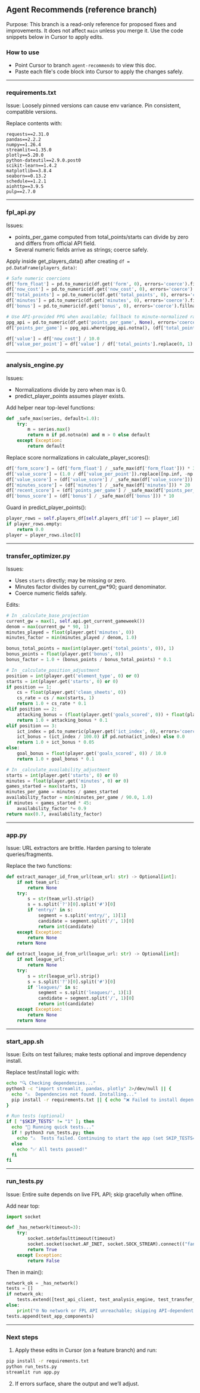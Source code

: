 ## Agent Recommends (reference branch)

Purpose: This branch is a read-only reference for proposed fixes and improvements. It does not affect `main` unless you merge it. Use the code snippets below in Cursor to apply edits.

### How to use
- Point Cursor to branch `agent-recommends` to view this doc.
- Paste each file's code block into Cursor to apply the changes safely.

---

### requirements.txt
Issue: Loosely pinned versions can cause env variance. Pin consistent, compatible versions.

Replace contents with:
```text
requests==2.31.0
pandas==2.2.2
numpy==1.26.4
streamlit==1.35.0
plotly==5.20.0
python-dateutil==2.9.0.post0
scikit-learn==1.4.2
matplotlib==3.8.4
seaborn==0.13.2
schedule==1.2.1
aiohttp==3.9.5
pulp==2.7.0
```

---

### fpl_api.py
Issues:
- points_per_game computed from total_points/starts can divide by zero and differs from official API field.
- Several numeric fields arrive as strings; coerce safely.

Apply inside get_players_data() after creating `df = pd.DataFrame(players_data)`:
```python
# Safe numeric coercions
df['form_float'] = pd.to_numeric(df.get('form', 0), errors='coerce').fillna(0.0)
df['now_cost'] = pd.to_numeric(df.get('now_cost', 0), errors='coerce').fillna(0).astype(int)
df['total_points'] = pd.to_numeric(df.get('total_points', 0), errors='coerce').fillna(0).astype(int)
df['minutes'] = pd.to_numeric(df.get('minutes', 0), errors='coerce').fillna(0).astype(int)
df['bonus'] = pd.to_numeric(df.get('bonus', 0), errors='coerce').fillna(0).astype(int)

# Use API-provided PPG when available; fallback to minute-normalized ratio
ppg_api = pd.to_numeric(df.get('points_per_game', None), errors='coerce')
df['points_per_game'] = ppg_api.where(ppg_api.notna(), (df['total_points'] / df['minutes'].replace(0, 1) * 90))

df['value'] = df['now_cost'] / 10.0
df['value_per_point'] = df['value'] / df['total_points'].replace(0, 1)
```

---

### analysis_engine.py
Issues:
- Normalizations divide by zero when max is 0.
- predict_player_points assumes player exists.

Add helper near top-level functions:
```python
def _safe_max(series, default=1.0):
    try:
        m = series.max()
        return m if pd.notna(m) and m > 0 else default
    except Exception:
        return default
```

Replace score normalizations in calculate_player_scores():
```python
df['form_score'] = (df['form_float'] / _safe_max(df['form_float'])) * 30
df['value_score'] = (1.0 / df['value_per_point']).replace([np.inf, -np.inf], 0)
df['value_score'] = (df['value_score'] / _safe_max(df['value_score'])) * 25
df['minutes_score'] = (df['minutes'] / _safe_max(df['minutes'])) * 20
df['recent_score'] = (df['points_per_game'] / _safe_max(df['points_per_game'])) * 15
df['bonus_score'] = (df['bonus'] / _safe_max(df['bonus'])) * 10
```

Guard in predict_player_points():
```python
player_rows = self.players_df[self.players_df['id'] == player_id]
if player_rows.empty:
    return 0.0
player = player_rows.iloc[0]
```

---

### transfer_optimizer.py
Issues:
- Uses `starts` directly; may be missing or zero.
- Minutes factor divides by current_gw*90; guard denominator.
- Coerce numeric fields safely.

Edits:
```python
# In _calculate_base_projection
current_gw = max(1, self.api.get_current_gameweek())
denom = max(current_gw * 90, 1)
minutes_played = float(player.get('minutes', 0))
minutes_factor = min(minutes_played / denom, 1.0)

bonus_total_points = max(int(player.get('total_points', 0)), 1)
bonus_points = float(player.get('bonus', 0))
bonus_factor = 1.0 + (bonus_points / bonus_total_points) * 0.1
```

```python
# In _calculate_position_adjustment
position = int(player.get('element_type', 0) or 0)
starts = int(player.get('starts', 0) or 0)
if position == 1:
    cs = float(player.get('clean_sheets', 0))
    cs_rate = cs / max(starts, 1)
    return 1.0 + cs_rate * 0.1
elif position == 2:
    attacking_bonus = (float(player.get('goals_scored', 0)) + float(player.get('assists', 0))) / 10.0
    return 1.0 + attacking_bonus * 0.1
elif position == 3:
    ict_index = pd.to_numeric(player.get('ict_index', 0), errors='coerce')
    ict_bonus = (ict_index / 100.0) if pd.notna(ict_index) else 0.0
    return 1.0 + ict_bonus * 0.05
else:
    goal_bonus = float(player.get('goals_scored', 0)) / 10.0
    return 1.0 + goal_bonus * 0.1
```

```python
# In _calculate_availability_adjustment
starts = int(player.get('starts', 0) or 0)
minutes = float(player.get('minutes', 0) or 0)
games_started = max(starts, 1)
minutes_per_game = minutes / games_started
availability_factor = min(minutes_per_game / 90.0, 1.0)
if minutes < games_started * 45:
    availability_factor *= 0.9
return max(0.7, availability_factor)
```

---

### app.py
Issue: URL extractors are brittle. Harden parsing to tolerate queries/fragments.

Replace the two functions:
```python
def extract_manager_id_from_url(team_url: str) -> Optional[int]:
    if not team_url:
        return None
    try:
        s = str(team_url).strip()
        s = s.split('?')[0].split('#')[0]
        if 'entry/' in s:
            segment = s.split('entry/', 1)[1]
            candidate = segment.split('/', 1)[0]
            return int(candidate)
    except Exception:
        return None
    return None

def extract_league_id_from_url(league_url: str) -> Optional[int]:
    if not league_url:
        return None
    try:
        s = str(league_url).strip()
        s = s.split('?')[0].split('#')[0]
        if 'leagues/' in s:
            segment = s.split('leagues/', 1)[1]
            candidate = segment.split('/', 1)[0]
            return int(candidate)
    except Exception:
        return None
    return None
```

---

### start_app.sh
Issue: Exits on test failures; make tests optional and improve dependency install.

Replace test/install logic with:
```bash
echo "🔍 Checking dependencies..."
python3 -c "import streamlit, pandas, plotly" 2>/dev/null || {
  echo "⚠️  Dependencies not found. Installing..."
  pip install -r requirements.txt || { echo "❌ Failed to install dependencies."; exit 1; }
}

# Run tests (optional)
if [ "$SKIP_TESTS" != "1" ]; then
  echo "🧪 Running quick tests..."
  if ! python3 run_tests.py; then
    echo "⚠️  Tests failed. Continuing to start the app (set SKIP_TESTS=1 to skip)."
  else
    echo "✅ All tests passed!"
  fi
fi
```

---

### run_tests.py
Issue: Entire suite depends on live FPL API; skip gracefully when offline.

Add near top:
```python
import socket

def _has_network(timeout=3):
    try:
        socket.setdefaulttimeout(timeout)
        socket.socket(socket.AF_INET, socket.SOCK_STREAM).connect(("fantasy.premierleague.com", 443))
        return True
    except Exception:
        return False
```

Then in main():
```python
network_ok = _has_network()
tests = []
if network_ok:
    tests.extend([test_api_client, test_analysis_engine, test_transfer_optimizer])
else:
    print("🌐 No network or FPL API unreachable; skipping API-dependent tests.")
tests.append(test_app_components)
```

---

### Next steps
1) Apply these edits in Cursor (on a feature branch) and run:
```bash
pip install -r requirements.txt
python run_tests.py
streamlit run app.py
```
2) If errors surface, share the output and we’ll adjust.

